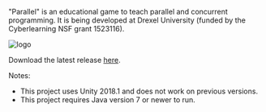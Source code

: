 "Parallel" is an educational game to teach parallel and concurrent programming. It is being developed at Drexel University (funded by the Cyberlearning NSF grant 1523116).

![logo](Assets/Textures/gameStartScreen.jpg)

Download the latest release <a href="https://github.com/santiontanon/Parallel/releases/">here</a>.

Notes:
- This project uses Unity 2018.1 and does not work on previous versions.
- This project requires Java version 7 or newer to run.
